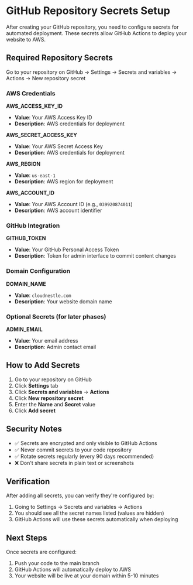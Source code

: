 # GitHub Repository Secrets Setup

After creating your GitHub repository, you need to configure secrets for automated deployment. These secrets allow GitHub Actions to deploy your website to AWS.

## Required Repository Secrets

Go to your repository on GitHub → Settings → Secrets and variables → Actions → New repository secret

### AWS Credentials

**AWS_ACCESS_KEY_ID**
- **Value**: Your AWS Access Key ID
- **Description**: AWS credentials for deployment

**AWS_SECRET_ACCESS_KEY**
- **Value**: Your AWS Secret Access Key  
- **Description**: AWS credentials for deployment

**AWS_REGION**
- **Value**: `us-east-1`
- **Description**: AWS region for deployment

**AWS_ACCOUNT_ID**
- **Value**: Your AWS Account ID (e.g., `039920874011`)
- **Description**: AWS account identifier

### GitHub Integration

**GITHUB_TOKEN**
- **Value**: Your GitHub Personal Access Token
- **Description**: Token for admin interface to commit content changes

### Domain Configuration

**DOMAIN_NAME**
- **Value**: `cloudnestle.com`
- **Description**: Your website domain name

### Optional Secrets (for later phases)

**ADMIN_EMAIL**
- **Value**: Your email address
- **Description**: Admin contact email

## How to Add Secrets

1. Go to your repository on GitHub
2. Click **Settings** tab
3. Click **Secrets and variables** → **Actions**
4. Click **New repository secret**
5. Enter the **Name** and **Secret** value
6. Click **Add secret**

## Security Notes

- ✅ Secrets are encrypted and only visible to GitHub Actions
- ✅ Never commit secrets to your code repository
- ✅ Rotate secrets regularly (every 90 days recommended)
- ❌ Don't share secrets in plain text or screenshots

## Verification

After adding all secrets, you can verify they're configured by:
1. Going to Settings → Secrets and variables → Actions
2. You should see all the secret names listed (values are hidden)
3. GitHub Actions will use these secrets automatically when deploying

## Next Steps

Once secrets are configured:
1. Push your code to the main branch
2. GitHub Actions will automatically deploy to AWS
3. Your website will be live at your domain within 5-10 minutes